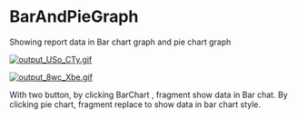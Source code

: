 # BarAndPieGraph
Showing report data in Bar chart graph and pie chart graph

[![output_USo_CTy.gif](https://s5.postimg.org/dlwljspx3/output_USo_CTy.gif)](https://postimg.org/image/sumixkjlf/)

[![output_8wc_Xbe.gif](https://s5.postimg.org/4qvr97vyv/output_8wc_Xbe.gif)](https://postimg.org/image/pnrzdvtzn/)

With two button, by clicking BarChart , fragment show data in Bar chat. By clicking pie chart, fragment replace to show data in bar chart style.
